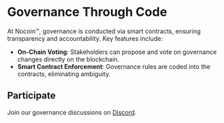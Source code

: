 # Governance Through Code

At Nocoin™, governance is conducted via smart contracts, ensuring transparency and accountability. Key features include:

- **On-Chain Voting**: Stakeholders can propose and vote on governance changes directly on the blockchain.
- **Smart Contract Enforcement**: Governance rules are coded into the contracts, eliminating ambiguity.

## Participate
Join our governance discussions on [Discord](https://discord.gg/nocoin).
